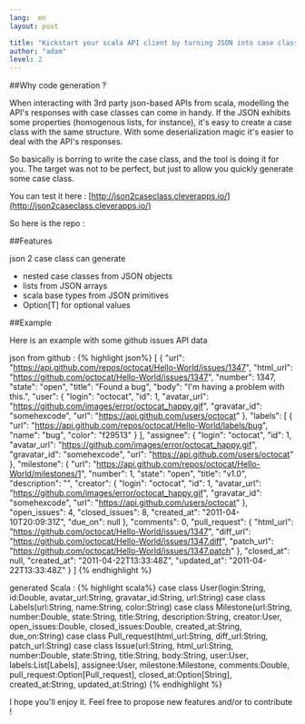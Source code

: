 ```yaml
---
lang:  en
layout: post

title: "Kickstart your scala API client by turning JSON into case classes."
author: "adam"
level: 2
---
```


##Why code generation ?

When interacting with 3rd party json-based APIs from scala, modelling the API's responses with case classes can come in handy. If the JSON exhibits some properties (homogenous lists, for instance), it's easy to create a case class with the same structure. With some deserialization magic it's easier to deal with the API's responses.

So basically is borring to write the case class, and the tool is doing it for you. The target was not to be perfect, but just to allow you quickly generate some case class.

You can test it here : [http://json2caseclass.cleverapps.io/](http://json2caseclass.cleverapps.io/)

So here is the repo :

<div class="github-widget" data-repo="CleverCloud/json2caseclass"> </div>


##Features

json 2 case class can generate
* nested case classes from JSON objects
* lists from JSON arrays
* scala base types from JSON primitives
* Option[T] for optional values

##Example

Here is an example with some github issues API data


json from github :
{% highlight json%}
[
  {
    "url": "https://api.github.com/repos/octocat/Hello-World/issues/1347",
    "html_url": "https://github.com/octocat/Hello-World/issues/1347",
    "number": 1347,
    "state": "open",
    "title": "Found a bug",
    "body": "I'm having a problem with this.",
    "user": {
      "login": "octocat",
      "id": 1,
      "avatar_url": "https://github.com/images/error/octocat_happy.gif",
      "gravatar_id": "somehexcode",
      "url": "https://api.github.com/users/octocat"
    },
    "labels": [
      {
        "url": "https://api.github.com/repos/octocat/Hello-World/labels/bug",
        "name": "bug",
        "color": "f29513"
      }
    ],
    "assignee": {
      "login": "octocat",
      "id": 1,
      "avatar_url": "https://github.com/images/error/octocat_happy.gif",
      "gravatar_id": "somehexcode",
      "url": "https://api.github.com/users/octocat"
    },
    "milestone": {
      "url": "https://api.github.com/repos/octocat/Hello-World/milestones/1",
      "number": 1,
      "state": "open",
      "title": "v1.0",
      "description": "",
      "creator": {
        "login": "octocat",
        "id": 1,
        "avatar_url": "https://github.com/images/error/octocat_happy.gif",
        "gravatar_id": "somehexcode",
        "url": "https://api.github.com/users/octocat"
      },
      "open_issues": 4,
      "closed_issues": 8,
      "created_at": "2011-04-10T20:09:31Z",
      "due_on": null
    },
    "comments": 0,
    "pull_request": {
      "html_url": "https://github.com/octocat/Hello-World/issues/1347",
      "diff_url": "https://github.com/octocat/Hello-World/issues/1347.diff",
      "patch_url": "https://github.com/octocat/Hello-World/issues/1347.patch"
    },
    "closed_at": null,
    "created_at": "2011-04-22T13:33:48Z",
    "updated_at": "2011-04-22T13:33:48Z"
  }
]
{% endhighlight %}


generated Scala :
{% highlight scala%}
case class User(login:String, id:Double, avatar_url:String, gravatar_id:String, url:String)
case class Labels(url:String, name:String, color:String)
case class Milestone(url:String, number:Double, state:String, title:String, description:String, creator:User, open_issues:Double, closed_issues:Double, created_at:String, due_on:String)
case class Pull_request(html_url:String, diff_url:String, patch_url:String)
case class Issue(url:String, html_url:String, number:Double, state:String, title:String, body:String, user:User, labels:List[Labels], assignee:User, milestone:Milestone, comments:Double, pull_request:Option[Pull_request], closed_at:Option[String], created_at:String, updated_at:String)
{% endhighlight %}




I hope you'll enjoy it. Feel free to propose new features and/or to contribute !

